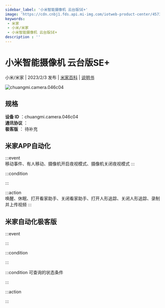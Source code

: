 ```yaml
---
sidebar_label: '小米智能摄像机 云台版SE+'
image: 'https://cdn.cnbj1.fds.api.mi-img.com/iotweb-product-center/457322f89e0d491556bcf4df791f5b69_1655870313751.png?GalaxyAccessKeyId=AKVGLQWBOVIRQ3XLEW&Expires=9223372036854775807&Signature=yQ6R32XxQ7bs9Px4/NSRZ64RhWQ='
keywords: 
 - 米家
 - 小米/米家
 - 小米智能摄像机 云台版SE+
description : ''
---
```

# 小米智能摄像机 云台版SE+

小米/米家 | 2023/2/3 发布 | [米家百科](https://home.mi.com/webapp/content/baike/product/index.html?model=chuangmi.camera.046c04) | [说明书](https://home.mi.com/views/introduction.html?model=chuangmi.camera.046c04&region=cn)

![chuangmi.camera.046c04](https://cdn.cnbj1.fds.api.mi-img.com/iotweb-product-center/457322f89e0d491556bcf4df791f5b69_1655870313751.png?GalaxyAccessKeyId=AKVGLQWBOVIRQ3XLEW&Expires=9223372036854775807&Signature=yQ6R32XxQ7bs9Px4/NSRZ64RhWQ=)

## 规格  
> 
**设备 ID** ：chuangmi.camera.046c04  
**通讯协议** ：  
**极客版**  ： 待补充 


## 米家APP自动化  

:::event  
移动事件、有人移动、摄像机开启夜视模式、摄像机关闭夜视模式
:::

:::condition  

:::

:::action   
唤醒、休眠、打开看家助手、关闭看家助手、打开人形追踪、关闭人形追踪、录制并上传视频
:::

## 米家自动化极客版  

:::event  

:::

:::condition  

:::

:::condition 可查询的状态条件  

:::

:::action  

:::

        

